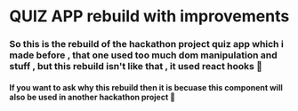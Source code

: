 # QUIZ APP rebuild with improvements

### So this is the rebuild of the hackathon project quiz app which i made before , that one used too much dom manipulation and stuff , but this rebuild isn't like that , it used react hooks 🎉

#### If you want to ask why this rebuild then it is becuase this component will also be used in another hackathon project 🤫
